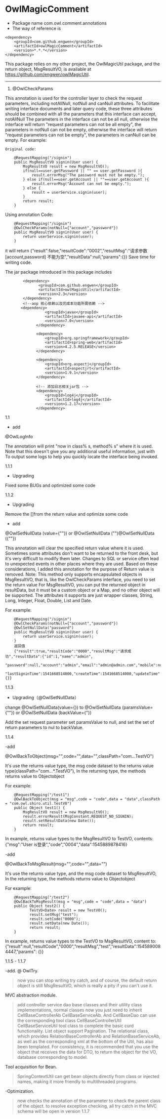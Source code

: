 # OwlMagicComment
 
#### 

* Package name
com.owl.comment.annotations
* The way of reference is
```
<dependency>
    <groupId>com.github.engwen</groupId>
    <artifactId>owlMagicComment</artifactId>
    <version>*.*.*</version>
</dependency>
```
This package relies on my other project, the OwlMagicUtil package, and the return object, MsgResultVO, is available at https://github.com/engwen/owlMagicUtil.

-------
> 

1. @OwlCheckParams

  This annotation is used for the controller layer to check the request parameters, including notAllNull, notNull and canNull attributes. To facilitate writing interface documents and later query code, these three attributes should be combined with all the parameters that this interface can accept, notAllNull The parameters in the interface can not be all null, otherwise the interface will return "request parameters can not be all empty", the parameters in notNull can not be empty, otherwise the interface will return "request parameters can not be empty", the parameters in canNull can be empty.
     For example:

    Original code:
            
        @RequestMapping("/signin")
        public MsgResultVO signin(User user) {
            MsgResultVO result = new MsgResultVO();
            if(null==user.getPassword || "" == user.getPassword ){
                result.errorMsg("The password must not be empty.");
            } else if(null==user.getAccount || ""==user.getAccount ){
                result.errorMsg("Account can not be empty.");
            } else {
                result = userService.signin(user);
            }
            return result;
        }

   Using annotation Code:

        @RequestMapping("/signin")
        @OwlCheckParams(notNull={"account","password"})
        public MsgResultVO signin(User user) {
            return userService.signin(user);
        }

   it will return {"result":false,"resultCode":"0002","resultMsg":"请求参数 [account,password] 不能为空","resultData":null,"params":{}}
    Save time for writing code.
    
The jar package introduced in this package includes
 
```
        <dependency>
               <groupId>com.github.engwen</groupId>
               <artifactId>owlMagicUtil</artifactId>
               <version>2.3</version>
        </dependency>
        <!--aop 核心依赖以及完成本功能所需依赖 -->
       <dependency>
                  <groupId>javax</groupId>
                  <artifactId>javaee-api</artifactId>
                  <version>7.0</version>
              </dependency>
      
              <dependency>
                  <groupId>org.springframework</groupId>
                  <artifactId>spring-web</artifactId>
                  <version>4.2.5.RELEASE</version>
              </dependency>
      
              <dependency>
                  <groupId>org.aspectj</groupId>
                  <artifactId>aspectjrt</artifactId>
                  <version>1.9.1</version>
              </dependency>
      
              <!-- 添加日志相关jar包 -->
              <dependency>
                  <groupId>log4j</groupId>
                  <artifactId>log4j</artifactId>
                  <version>1.2.17</version>
              </dependency>
```

1.1

- add

@OwlLogInfo

The annotation will print "now in class% s, method% s" where it is used. Note that this doesn't give you any additional useful information, just with
To output some logs to help you quickly locate the interface being invoked.

1.1.1

- Upgrading

Fixed some BUGs and optimized some code

1.1.2

- Upgrading

Remove the []from the return value and optimize some code

- add

@OwlSetNullData (value={""}) or @OwlSetNullData ("")@OwlSetNullData ({""})

This annotation will clear the specified return value where it is used.  Sometimes some attributes don't want to be returned to the front desk, but it's very difficult to modify them later.
Changes to SQL or service often lead to unexpected events in other places where they are used. Based on these considerations, I added this annotation for the purpose of
Return value is removed.
Note: This method only supports encapsulated objects in MsgResultVO, that is, like the OwlCheckParams interface, you need to set the return value
For MsgResultVO<T>, you can put the returned object in resultData, but it must be a custom object or a Map, and no other object will be supported.
The attributes it supports are just wrapper classes, String, Long, Integer, Float, Double, List and Date.

For example:     

        @RequestMapping("/signin")
        @OwlCheckParams(notNull={"account","password"})
        @OwlSetNullData("password")
        public MsgResultVO signin(User user) {
            return userService.signin(user);
        }
        返回值
        {"result":true,"resultCode":"0000","resultMsg":"请求成功","resultData":{"id":1,"name":"admin",
        "password":null,"account":"admin","email":"admin@admin.com","mobile":null,"status":true,
        "lastSigninTime":1541668514000,"createTime":1541668514000,"updateTime":1542622682000},"params":{}}
        
1.1.3
    
- Upgrading（@OwlSetNullData）
    
 change @OwlSetNullData(value={})  to @OwlSetNullData (paramsValue={""}) or @OwlSetNullData (backValue={"})
    
Add the set request parameter set paramsValue to null, and set the set of return parameters to nul to backValue.


1.1.4

-add

@OwlBackToObject(msg="",code="",data="",classPath="com.*.*.TestVO")

It's use the returns value type, the msg code dataset to the returns value type(classPath="com.*.*.*.TestVO"),
In the returning type, the methods returns value to Objectobject

For example:    

        @RequestMapping("/test1")
        @OwlBackToObject(msg = "msg",code = "code",data = "data",classPath = "com.owl.shiro.util.TestVO")
        public Object test1() {
            MsgResultVO result = new MsgResultVO();
            result.errorResult(MsgConstant.REQUEST_NO_SIGNIN);
            result.setResultData(new Date());
            return result;
        }

In example, returns value types to the MsgResultVO to TestVO, contents: {"msg":"User is登录","code","0004","data":1545889878416}


-add

@OwlBackToMsgResult(msg="",code="",data="")

It's use the returns value type, and the msg code dataset to MsgResultVO,
In the returning type, the methods returns value to Objectobject

For example:    

        @RequestMapping("/test2")
        @OwlBackToMsgResult(msg = "msg",code = "code",data = "data")
        public Object test2() {
               TestVO<Date> result = new TestVO();
               result.setMsg("test");
               result.setCode("0000");
               result.setData(new Date());
               return result;
        }
        

In example, returns value types to the TestVO to MsgResultVO, content to: {"result":null,"resultCode","0000","resultMsg","test","resultData":1545890084447,"params": {}}


 1.1.5  -  1.1.7

-add. 
 @ OwlTry. 
> now you can stop writing try catch, and of course, the default return object is still MsgResultVO, which is really a pity if you can't use it. 

MVC abstraction module. 
> add controller service dao base classes and their utility class implementations, normal classes now you just need to inherit CellBaseControllerAb CellBaseServiceAb. 
And CellBaseDao can use the corresponding tool class CellBaseControllerUtil CellBaseServiceUtil tool class to complete the basic curd functionality. 
List object support Pagination. The relational class, which provides RelationBaseControllerAb and RelationBaseServiceAb, as well as the corresponding xml at the bottom of the Util, has also been templated. 
For consistency, it is recommended that you use the object that receives the data for DTO, to return the object for the VO, database corresponding to model. 

Tool acquisition for Bean. 
>SpringContextUtil can get bean objects directly from class or injected names, making it more friendly to multithreaded programs. 

-Optimization. 
> now checks the annotation of the parameter to check the parent class of the object. 
> to resolve exception checking, all try catch in the MVC schema will be open in version 1.1.7
 
 